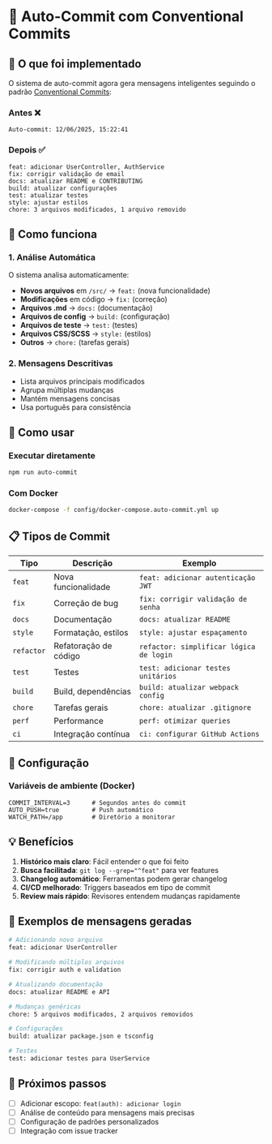 # 📝 Auto-Commit com Conventional Commits

## 🎯 O que foi implementado

O sistema de auto-commit agora gera mensagens inteligentes seguindo o padrão [Conventional Commits](https://www.conventionalcommits.org/):

### Antes ❌
```
Auto-commit: 12/06/2025, 15:22:41
```

### Depois ✅
```
feat: adicionar UserController, AuthService
fix: corrigir validação de email
docs: atualizar README e CONTRIBUTING
build: atualizar configurações
test: atualizar testes
style: ajustar estilos
chore: 3 arquivos modificados, 1 arquivo removido
```

## 🤖 Como funciona

### 1. Análise Automática
O sistema analisa automaticamente:
- **Novos arquivos** em `/src/` → `feat:` (nova funcionalidade)
- **Modificações** em código → `fix:` (correção)
- **Arquivos .md** → `docs:` (documentação)
- **Arquivos de config** → `build:` (configuração)
- **Arquivos de teste** → `test:` (testes)
- **Arquivos CSS/SCSS** → `style:` (estilos)
- **Outros** → `chore:` (tarefas gerais)

### 2. Mensagens Descritivas
- Lista arquivos principais modificados
- Agrupa múltiplas mudanças
- Mantém mensagens concisas
- Usa português para consistência

## 🚀 Como usar

### Executar diretamente
```bash
npm run auto-commit
```

### Com Docker
```bash
docker-compose -f config/docker-compose.auto-commit.yml up
```

## 📋 Tipos de Commit

| Tipo | Descrição | Exemplo |
|------|-----------|---------|
| `feat` | Nova funcionalidade | `feat: adicionar autenticação JWT` |
| `fix` | Correção de bug | `fix: corrigir validação de senha` |
| `docs` | Documentação | `docs: atualizar README` |
| `style` | Formatação, estilos | `style: ajustar espaçamento` |
| `refactor` | Refatoração de código | `refactor: simplificar lógica de login` |
| `test` | Testes | `test: adicionar testes unitários` |
| `build` | Build, dependências | `build: atualizar webpack config` |
| `chore` | Tarefas gerais | `chore: atualizar .gitignore` |
| `perf` | Performance | `perf: otimizar queries` |
| `ci` | Integração contínua | `ci: configurar GitHub Actions` |

## 🔧 Configuração

### Variáveis de ambiente (Docker)
```env
COMMIT_INTERVAL=3      # Segundos antes do commit
AUTO_PUSH=true         # Push automático
WATCH_PATH=/app        # Diretório a monitorar
```

## 💡 Benefícios

1. **Histórico mais claro**: Fácil entender o que foi feito
2. **Busca facilitada**: `git log --grep="^feat"` para ver features
3. **Changelog automático**: Ferramentas podem gerar changelog
4. **CI/CD melhorado**: Triggers baseados em tipo de commit
5. **Review mais rápido**: Revisores entendem mudanças rapidamente

## 📝 Exemplos de mensagens geradas

```bash
# Adicionando novo arquivo
feat: adicionar UserController

# Modificando múltiplos arquivos
fix: corrigir auth e validation

# Atualizando documentação
docs: atualizar README e API

# Mudanças genéricas
chore: 5 arquivos modificados, 2 arquivos removidos

# Configurações
build: atualizar package.json e tsconfig

# Testes
test: adicionar testes para UserService
```

## 🎯 Próximos passos

- [ ] Adicionar escopo: `feat(auth): adicionar login`
- [ ] Análise de conteúdo para mensagens mais precisas
- [ ] Configuração de padrões personalizados
- [ ] Integração com issue tracker